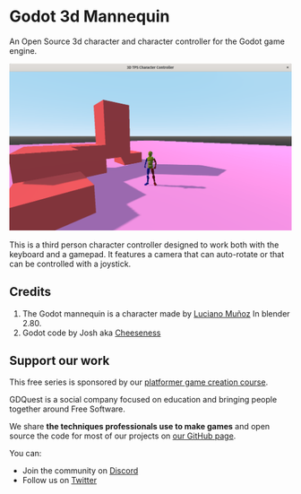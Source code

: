# Godot 3d Mannequin

An Open Source 3d character and character controller for the Godot game engine.

![The mannequin in-game](./assets/screenshots/prototype-1.png)

This is a third person character controller designed to work both with the keyboard and a gamepad. It features a camera that can auto-rotate or that can be controlled with a joystick.

## Credits

1. The Godot mannequin is a character made by [Luciano Muñoz](https://twitter.com/lucianomunoz_) In blender 2.80.
1. Godot code by Josh aka [Cheeseness](https://twitter.com/ValiantCheese)

## Support our work

This free series is sponsored by our [platformer game creation course](https://gdquest.mavenseed.com).

GDQuest is a social company focused on education and bringing people together around Free Software. 

We share **the techniques professionals use to make games** and open source the code for most of our projects on [our GitHub page](https://github.com/GDquest/).

You can:

- Join the community on [Discord](https://discord.gg/dKUX7m3)
- Follow us on [Twitter](https://twitter.com/NathanGDQuest)

